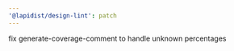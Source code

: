 ```yaml
---
'@lapidist/design-lint': patch
---
```


fix generate-coverage-comment to handle unknown percentages
